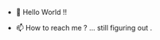 - 👋 Hello World !!



- 📫 How to reach me ? ... still figuring out .


<!---
codingCapricorn/codingCapricorn is a ✨ special ✨ repository because its `README.md` (this file) appears on your GitHub profile.
You can click the Preview link to take a look at your changes. 
--->
